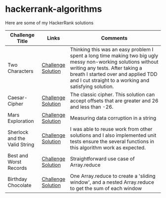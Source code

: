 # hackerrank-algorithms

Here are some of my HackerRank solutions

| Challenge Title       | Links                | Comments             |
| ----------------------|----------------------|----------------------|
| Two Characters        | [Challenge](https://www.hackerrank.com/challenges/two-characters/problem) <br/> [Solution](https://github.com/lucask42/hackerrank-algorithms/blob/master/Two-Characters.js) | Thinking this was an easy problem I spent a long time making two big ugly messy non-working solutions without writing any tests.  After taking a breath I started over and applied TDD and I cut straight to a working and satisfying solution.
| Caesar-Cipher         | [Challenge](https://www.hackerrank.com/challenges/caesar-cipher-1/problem) <br/> [Solution](https://github.com/lucask42/hackerrank-algorithms/blob/master/Caesar-Cipher.js) | The classic cipher.  This solution can accept offsets that are greater and 26 and less than -26.
| Mars Exploration      | [Challenge](https://www.hackerrank.com/challenges/mars-exploration/problem) <br/> [Solution](https://github.com/lucask42/hackerrank-algorithms/blob/master/Mars-Exploration.js) | Measuring data corruption in a string
| Sherlock and the <br/> Valid String | [Challenge](https://www.hackerrank.com/challenges/sherlock-and-valid-string/problem) <br/> [Solution](https://github.com/lucask42/hackerrank-algorithms/blob/master/Sherlock-and-the-Valid-String.js) | I was able to reuse work from other solutions and I also implemented unit tests ensure the several functions in this algorithm work as expected.
| Best and Worst Records | [Challenge](https://www.hackerrank.com/challenges/breaking-best-and-worst-records/problem) <br/> [Solution](https://github.com/lucask42/hackerrank-algorithms/blob/master/Best-And-Worst-Records.js) | Straightforward use case of Array.reduce
| Birthday Chocolate | [Challenge](https://www.hackerrank.com/challenges/the-birthday-bar/problem) <br/> [Solution](https://github.com/lucask42/hackerrank-algorithms/blob/master/Birthday-Chocolate.js) | One Array.reduce to create a 'sliding window', and a nested Array.reduce to get the sum of each window
